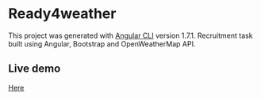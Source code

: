 # Ready4weather

This project was generated with [Angular CLI](https://github.com/angular/angular-cli) version 1.7.1.
Recruitment task built using Angular, Bootstrap and OpenWeatherMap API.
## Live demo

[Here](http://ready4weather.s3-website.eu-central-1.amazonaws.com/)
